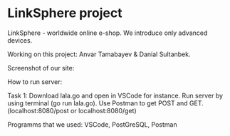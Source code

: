 # LinkSphere project
LinkSphere - worldwide online e-shop. We introduce only advanced devices.

Working on this project: Anvar Tamabayev & Danial Sultanbek.

Screenshot of our site:

How to run server:

Task 1: 
Download lala.go and open in VSCode for instance. Run server by using terminal (go run lala.go). Use Postman to get POST and GET. (localhost:8080/post or localhost:8080/get)


Programms that we used: VSCode, PostGreSQL, Postman
